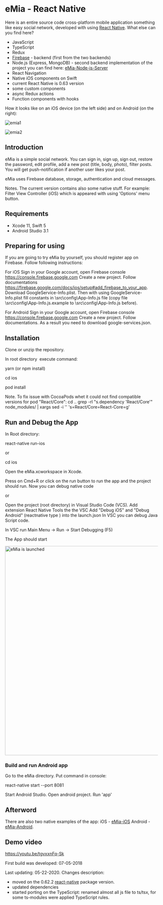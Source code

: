 # eMia - React Native

Here is an entire source code cross-platform mobile application something like easy social network, developed with using [React Native](https://facebook.github.io/react-native/docs/getting-started.html). 
What else can you find here? 
- JavaScript
- TypeScript
- Redux
- [Firebase](https://firebase.google.com/docs/) - backend (first from the two backends)
- Node.js (Express, MongoDB) - second backend implementation of the project you can find here: [eMia-Node-js-Server](https://github.com/SKrotkih/eMia-Node-js-Server)
- React Navigation
- Native iOS components on Swift
- current React Native is 0.63 version
- some custom components
- async Redux actions 
- Function components with hooks

How it looks like on an iOS device (on the left side) and on Android (on the right): 

![emia1](https://user-images.githubusercontent.com/2775621/89017559-29fd3e80-d323-11ea-9372-f9680df561f6.gif)

![emia2](https://user-images.githubusercontent.com/2775621/89018458-975d9f00-d324-11ea-90f7-0b9ddfe84851.gif)

## Introduction

eMia is a simple social network. 
You can sign in, sign up, sign out, restore the password, edit profile, add a new post (title, body, photo),  filter posts.
You will get  push-notification if another user likes your post.

eMia uses Firebase database, storage, authentication and cloud messages.

Notes. The current version contains also some native stuff. For example: Filter View Controller (iOS) which is appeared with using 'Options' menu button.  

## Requirements

- Xcode 11, Swift 5
- Android Studio 3.1

## Preparing for using

If you are going to try eMia by yourself, you should register app on Firebase. Follow following instructions:

For iOS
Sign in your Google account, open Firebase console https://console.firebase.google.com
Create a new project. Follow documentations https://firebase.google.com/docs/ios/setup#add_firebase_to_your_app.
Download GoogleService-Info.plist. Then with using GoogleService-Info.plist fill constants in \src\config\App-Info.js file
(copy file \src\config\App-Info.js.example to \src\config\App-Info.js before).

For Android
Sign in your Google account, open Firebase console https://console.firebase.google.com
Create a new project. Follow documentations. As a result you need to download google-services.json.

## Installation

Clone or unzip the repository.

In root directory  execute command:

yarn   (or npm install)

cd ios

pod install

Note. To fix issue with CocoaPods whet it could not find compatible versions for pod "React/Core":
cd ..
grep -rl "s.dependency 'React/Core'" node_modules/ | xargs sed -i '' 's=React/Core=React-Core=g'

## Run and Debug the App

In Root directory:

react-native run-ios

or

cd ios

Open the eMia.xcworkspace in Xcode.

Press on Cmd+R or click on the run button to run the app and the project should run.
Now you can debug native code

or

Open the project (root directory) in Visual Studio Code (VCS).
Add extension React Native Tools the the VSC
Add "Debug iOS" and "Debug Android" (reactnative type ) into the launch.json
In VSC you can debug Java Script code.

In VSC run Main Menu -> Run -> Start Debugging (F5)

The App should start

<img src="https://user-images.githubusercontent.com/2775621/81370480-f208a580-90fd-11ea-8482-5718e9b518c5.png" alt="eMia is launched" style="width: 690px;" />

### Build and run Android app

Go to the eMia directory. Put command in console:

react-native start --port 8081

Start Android Studio.  Open android project. Run 'app'

## Afterword

There are also two native examples of the app:
iOS - [eMia-iOS](https://github.com/SKrotkih/eMia-iOS)
Android - [eMia-Android](https://github.com/SKrotkih/eMia-Android).

## Demo video

https://youtu.be/tgvxxnFq-Sk

First build was developed: 07-05-2018

Last updating: 05-22-2020.
Changes description:
- moved on the 0.62.2 [react-native](https://reactnative.dev/) package version.
- updated dependencies
- started porting on the TypeScript: renamed almost all js file to ts/tsx,
  for some ts-modules were applied TypeScript rules. 
